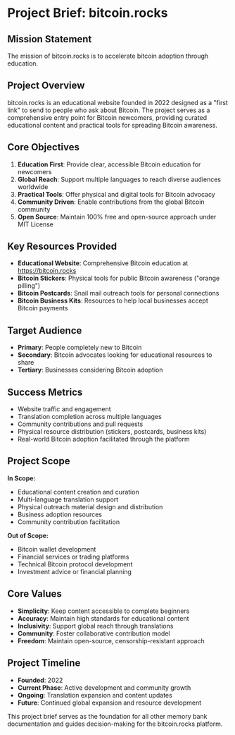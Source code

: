 # Project Brief: bitcoin.rocks

## Mission Statement
The mission of bitcoin.rocks is to accelerate bitcoin adoption through education.

## Project Overview
bitcoin.rocks is an educational website founded in 2022 designed as a "first link" to send to people who ask about Bitcoin. The project serves as a comprehensive entry point for Bitcoin newcomers, providing curated educational content and practical tools for spreading Bitcoin awareness.

## Core Objectives
1. **Education First**: Provide clear, accessible Bitcoin education for newcomers
2. **Global Reach**: Support multiple languages to reach diverse audiences worldwide
3. **Practical Tools**: Offer physical and digital tools for Bitcoin advocacy
4. **Community Driven**: Enable contributions from the global Bitcoin community
5. **Open Source**: Maintain 100% free and open-source approach under MIT License

## Key Resources Provided
- **Educational Website**: Comprehensive Bitcoin education at https://bitcoin.rocks
- **Bitcoin Stickers**: Physical tools for public Bitcoin awareness ("orange pilling")
- **Bitcoin Postcards**: Snail mail outreach tools for personal connections
- **Bitcoin Business Kits**: Resources to help local businesses accept Bitcoin payments

## Target Audience
- **Primary**: People completely new to Bitcoin
- **Secondary**: Bitcoin advocates looking for educational resources to share
- **Tertiary**: Businesses considering Bitcoin adoption

## Success Metrics
- Website traffic and engagement
- Translation completion across multiple languages
- Community contributions and pull requests
- Physical resource distribution (stickers, postcards, business kits)
- Real-world Bitcoin adoption facilitated through the platform

## Project Scope
**In Scope:**
- Educational content creation and curation
- Multi-language translation support
- Physical outreach material design and distribution
- Business adoption resources
- Community contribution facilitation

**Out of Scope:**
- Bitcoin wallet development
- Financial services or trading platforms
- Technical Bitcoin protocol development
- Investment advice or financial planning

## Core Values
- **Simplicity**: Keep content accessible to complete beginners
- **Accuracy**: Maintain high standards for educational content
- **Inclusivity**: Support global reach through translations
- **Community**: Foster collaborative contribution model
- **Freedom**: Maintain open-source, censorship-resistant approach

## Project Timeline
- **Founded**: 2022
- **Current Phase**: Active development and community growth
- **Ongoing**: Translation expansion and content updates
- **Future**: Continued global expansion and resource development

This project brief serves as the foundation for all other memory bank documentation and guides decision-making for the bitcoin.rocks platform.
